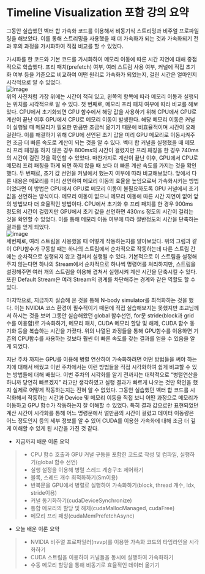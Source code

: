 # Timeline Visualization 포함 강의 요약

그동안 실습했던 벡터 합 가속화 코드를 이용해서 비동기식 스트리밍과 비주얼 프로파일링을 해보았다. 이를 통해 스트리밍을 사용했을 때 더 가속화가 되는 것과 가속화되기 전과 후의 과정을 가시화하여 직접 비교를 할 수 있었다. 

가시화를 한 코드와 기본 코드를 가시화하여 메모리 이동에 따른 시간 지연에 대해 중점적으로 학습했다. 프리 패치(prefetch) 여부, 여러 스트림 사용 여부, 커널에 직접 초기화 여부 등을 기준으로 비교하여 어떤 원리로 가속화가 되었는지, 걸린 시간은 얼마인지 시각적으로 알 수 있었다.  
![image](https://user-images.githubusercontent.com/83944915/118298347-52ed6980-b51a-11eb-9f1e-2dc2f26a9fc2.png)  
위의 사진처럼 가장 위에는 시간이 적혀 있고, 왼쪽의 항목에 따라 메모리 이동과 실행되는 위치를 시각적으로 알 수 있다. 첫 번째로, 메모리 프리 패치 여부에 따라 비교를 해보았다. CPU에서 초기화되면 GPU 함수에서 해당 값을 사용하기 위해 CPU에서 GPU로 계산이 끝난 이후 GPU에서 CPU로 메모리 이동이 발생한다. 해당 메모리 이동은 커널이 실행될 때 메모리가 필요한 만큼만 조금씩 옮기기 때문에 비효율적이며 시간이 오래 걸린다. 이를 해결하기 위해 CPU에 선언된 초기 값을 미리 GPU 메모리로 이동시켜주면 조금 더 빠른 속도로 계산이 되는 것을 알 수 있다. 벡터 합 커널을 실행했을 때 메모리 프리 패칭을 하지 않은 경우 800ms의 시간이 걸렸지만 프리 패칭을 한 경우 740ms의 시간이 걸린 것을 확인할 수 있었다. 마찬가지로 계산이 끝난 이후, GPU에서 CPU로 메모리 프리 패칭을 하게 되면 하지 않을 때 보다 더 빠른 계산 속도를 가지는 것을 확인했다. 두 번째로, 초기 값 선언을 커널에서 했는지 여부에 따라 비교해보았다. 앞에서 다룬 내용은 메모리를 미리 선언하여 메모리 이동의 효율을 높임으로써 가속화시키는 방법이었다면 이 방법은 CPU에서 GPU로 메모리 이동이 불필요하도록 GPU 커널에서 초기 값을 선언하는 방식이다. 메모리 이동이 없으니 메모리 이동에 따른 시간 지연이 없어 앞의 방법보다 더 효율적인 방법이다. CPU에서 초기화 후 프리 패치를 한 경우 900ms 정도의 시간이 걸렸지만 GPU에서 초기 값을 선언하면 430ms 정도의 시간이 걸리는 것을 확인할 수 있었다. 이를 통해 메모리 이동 여부에 따라 절반정도의 시간을 단축하는 결과를 얻게 되었다.  
![image](https://user-images.githubusercontent.com/83944915/118298401-60a2ef00-b51a-11eb-9f9c-2745442367e8.png)  
세번째로, 여러 스트림을 사용했을 때 어떻게 작동하는지를 알아보았다. 위의 그림과 같이 GPU함수가 구동할 때는 하나의 스트림에서 순차적으로 작동하는데 다른 스트림 간에는 순차적으로 실행되지 않고 겹쳐서 실행될 수 있다. 기본적으로 이 스트림을 설정해주지 않는다면 하나의 Stream에서 순차적으로 하나씩 명령어를 처리하지만, 스트림을 설정해주면 여러 개의 스트림을 이용해 겹쳐서 실행시켜 계산 시간을 단축시킬 수 있다. 또한 Default Stream은 여러 Stream의 경계를 차단해주는 경계와 같은 역할도 할 수 있다.

마지막으로, 지금까지 실습해 온 것을 통해 N-body simulator를 최적화하는 것을 했다. 이는 NVIDIA 코스 환경이 필수적이기 때문에 직접 실습해보지는 못했지만 조교님께서 하시는 것을 보며 그동안 실습해왔던 global 함수선언, for문 stride(block과 grid 수를 이용함)로 가속화하기, 메모리 패치, CUDA 메모리 할당 및 해제, CUDA 함수 동기화 등을 복습하는 시간을 가졌다. 위의 나열된 과정들을 통해 GPU함수를 이용하면 기존의 CPU함수를 사용하는 것보다 훨씬 더 빠른 속도를 갖는 결과를 얻을 수 있음을 알게 되었다.

지난 주차 까지는 GPU를 이용해 병렬 연산하여 가속화하려면 어떤 방법들을 써야 하는지에 대해서 배웠고 이번 주차에서는 이런 방법들을 직접 시각화하여 쉽게 비교할 수 있는 방법들에 대해 배웠다. 이번 주차의 시각화를 알기 전까지는 대략적으로 “병렬연산을 하니까 당연히 빠르겠지” 라고만 생각하였고 실행 결과가 빠르게 나오는 것만 확인을 했지 실제로 어떻게 작동하는지는 전혀 알 수 없었다. 그동안 실습했던 벡터 합 코드를 시각화해서 작동하는 시간과 Device 및 메모리 이동을 직접 보니 어떤 과정으로 메모리가 이동하고 GPU 함수가 작동하는지 잘 이해할 수 있었다. 특히 결과 값으로만 표현되었던 계산 시간이 시각화를 통해 어느 명령문에서 얼만큼의 시간이 걸렸고 데이터 이동량은 어느 정도인지 등의 세부 정보를 알 수 있어 CUDA를 이용한 가속화에 대해 조금 더 깊게 이해할 수 있게 된 시간을 가진 것 같다. 

*	지금까지 배운 이론 요약
>* CPU 함수 호출과 GPU 커널 구동을 포함한 코드로 작성 및 컴파일, 실행하기(global 함수 선언)
>*	실행 설정을 이용해 병렬 스레드 계층구조 제어하기
>*	블록, 스레드 개수 최적화하기(Sm이용)
>*	반복문을 GPU에서 병렬로 실행하여 가속화하기(block, thread 개수, Idx, stride이용)
>*	커널 동기화하기(cudaDeviceSynchronize)
>*	통합 메모리의 할당 및 해제(cudaMallocManaged, cudaFree)
>*	메모리 프리 패칭(cudaMemPrefetchAsync)

*	오늘 배운 이론 요약  
>*	NVIDIA 비주얼 프로파일러(nvvp)를 이용한 가속화 코드의 타임라인을 시각화하기
>*	CUDA 스트림을 이용하여 커널들을 동시에 실행하여 가속화하기
>*	수동 메모리 할당을 통해 비동기로 효율적인 데이터 옮기기
